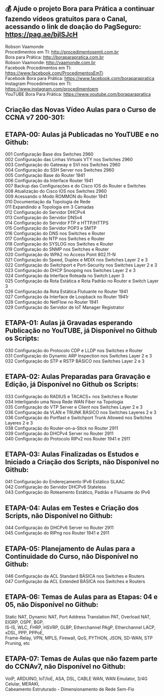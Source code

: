 ## 💰 Ajude o projeto Bora para Prática a continuar fazendo vídeos gratuitos para o Canal, acessando o link de doação do PagSeguro: https://pag.ae/bjlSJcH

Robson Vaamonde<br>
Procedimentos em TI: http://procedimentosemti.com.br<br>
Bora para Prática: http://boraparapratica.com.br<br>
Robson Vaamonde: http://vaamonde.com.br<br>
Facebook Procedimentos em TI: https://www.facebook.com/ProcedimentosEmTi<br>
Facebook Bora para Prática: https://www.facebook.com/boraparapratica<br>
Instagram Procedimentos em TI: https://www.instagram.com/procedimentoem<br>
YouTUBE Bora Para Prática: https://www.youtube.com/boraparapratica<br>

## **Criação das Novas Vídeo Aulas para o Curso de CCNA v7 200-301:**

## **ETAPA-00: Aulas já Publicadas no YouTUBE e no Github:**
001 Configuração Base dos Switches 2960<br>
002 Configuração das Linhas Virtuais VTY nos Switches 2960<br>
003 Configuração do Gateway e SVI nos Switches 2960<br>
004 Configuração do SSH Server nos Switches 2960<br>
005 Configuração Base do Router 1941<br>
006 Configuração da Interface Router 1941<br>
007 Backup das Configurações e do Cisco IOS do Router e Switches<br>
008 Atualização do Cisco IOS nos Switches 2960<br>
009 Acessando o Modo ROMMON do Router 1941<br>
010 Documentação da Topologia de Rede<br>
011 Expandindo a Topologia em 3 Camadas<br>
012 Configuração do Servidor DHCPv4<br>
013 Configuração do Servidor DNSv4<br>
014 Configuração do Servidor FTP e HTTP/HTTPS<br>
015 Configuração do Servidor POP3 e SMTP<br>
016 Configuração do DNS nos Switches e Router<br>
017 Configuração do NTP nos Switches e Router<br>
018 Configuração do SYSLOG nos Switches e Router<br>
019 Configuração do SNMP nos Switches e Router<br>
020 Configuração do WPA2 no Access Point 802.11-N<br>
021 Configuração do Speed, Duplex e MDIX nos Switches Layer 2 e 3<br>
022 Configuração do Switchport e Port-Security nos Switches Layer 2 e 3<br>
023 Configuração do DHCP Snooping nos Switches Layer 2 e 3<br>
024 Configuração da Interface Roteada no Switch Layer 3<br>
025 Configuração da Rota Estática e Rota Padrão no Router e Switch Layer 3<br>
026 Configuração da Rota Estática Flutuante no Router 1941<br>
027 Configuração da Interface de Loopback no Router 1941r<br>
028 Configuração do NetFlow no Router 1941<br>
029 Configuração do Servidor de IoT Manager Registrator

## **ETAPA-01: Aulas já Gravadas esperando Publicação no YouTUBE, já Disponível no Github os Scripts:**
030 Configuração do Protocolo CDP e LLDP nos Switches e Router<br>
031 Configuração do Dynamic ARP Inspection nos Switches Layer 2 e 3<br>
032 Configuração do STP e RSTP BÁSICO nos Switches Layer 2 e 3

## **ETAPA-02: Aulas Preparadas para Gravação e Edição, já Disponível no Github os Scripts:**
033 Configuração do RADIUS e TACACS+ nos Switches e Router<br>
034 Interligando uma Nova Rede WAN Fiber na Topologia<br>
035 Configuração do VTP Server e Client nos Switches Layer 2 e 3<br>
036 Configuração da VLAN e TRUNK BÁSICO nos Switches Layeres 2 e 3<br>
036 Configuração do Portfast e Switchport Trunk Allowed nos Switches Layeres 2 e 3<br>
038 Configuração do Router-on-a-Stick no Router 2911<br>
039 Configuração do DHCPv4 Server no Router 2911<br>
040 Configuração do Protocolo RIPv2 nos Router 1941 e 2911

## **ETAPA-03: Aulas Finalizadas os Estudos e Iniciado a Criação dos Scripts, não Disponível no Github:**
041 Configuração do Endereçamento IPv6 Estático SLAAC<br>
042 Configuração do Servidor DHCPv6 Stateless<br>
043 Configuração do Roteamento Estático, Padrão e Flutuante do IPv6

## **ETAPA-04: Aulas em Testes e Criação dos Scripts, não Disponível no Github:**
044 Configuração do DHCPv6 Server no Router 2911<br>
045 Configuração do RIPng nos Router 1941 e 2911

## **ETAPA-05: Planejamento de Aulas para a Continuidade do Curso, não Disponível no Github:**
046 Configuração da ACL Standard BÁSICA nos Switches e Routers<br>
047 Configuração da ACL Extended BÁSICA nos Switches e Routers

## **ETAPA-06: Temas de Aulas para as Etapas: 04 e 05, não Disponível no Github:**
Static NAT, Dynamic NAT, Port Address Translation PAT, Overload NAT, EIGRP, OSPF, BGP,<br>
IS-IS, WLC, FHRP, HSVRP, GLBP, Etherchannel PAgP, Etherchannel LACP, xDSL, PPP, PPPoE,<br>
Frame-Relay, VPN, MPLS, Firewall, QoS, PYTHON, JSON, SD-WAN, STP Pruning, etc

## **ETAPA-07: Temas de Aulas que não fazem parte do CCNAv7, não Disponível no Github:**
VoIP, ARDUINO, IoT/IoE, ASA, DSL, CABLE WAN, WAN Emulator, 3/4G Celular, MERAKI, <br>
Cabeamento Estruturado - Dimensionamento de Rede Sem-Fio
